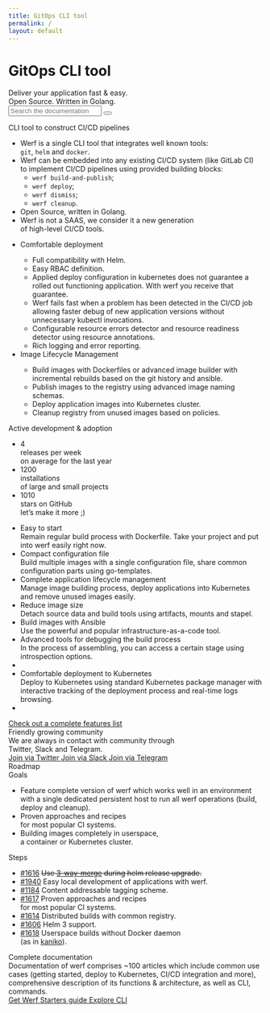 ```yaml
---
title: GitOps CLI tool
permalink: /
layout: default
---
```


<div class="welcome">
    <div class="page__container">
        <div class="welcome__content">
            <h1 class="welcome__title">
                GitOps CLI tool
            </h1>
            <div class="welcome__subtitle">
                 Deliver your application fast & easy.<br/>Open Source. Written in Golang.
            </div>
            <form action="https://www.google.com/search" class="welcome__search" method="get" name="searchform" target="_blank">
                <input name="sitesearch" type="hidden" value="werf.io">
                <input autocomplete="on" class="page__input welcome__search-input" name="q" placeholder="Search the documentation" required="required"  type="text">
                <button type="submit" class="page__icon page__icon_search welcome__search-btn"></button>
            </form>
        </div>
    </div>
</div>

<div class="page__container">
    <div class="intro">
        <div class="intro__image"></div>
        <div class="intro__content">
            <div class="intro__title">
                CLI tool to construct CI/CD pipelines
            </div>
            <div class="intro__text">
                <ul class="intro__list">
                    <li>
                        Werf is a single CLI tool that integrates well known tools:<br/> <code>git</code>, <code>helm</code> and <code>docker</code>.
                    </li>
                    <li>
                        Werf can be embedded into any existing CI/CD system (like GitLab CI) <br>to implement CI/CD pipelines using provided building blocks:
                        <ul class="intro__list_c2">
                            <li><code>werf build-and-publish</code>;</li>
                            <li><code>werf deploy</code>;</li>
                            <li><code>werf dismiss</code>;</li>
                            <li><code>werf cleanup</code>.</li>
                        </ul>
                    </li>
                    <li>
                        Open Source, written in Golang.
                    </li>
                    <li>
                        Werf is not a SAAS, we consider it a new generation<br/> of high-level CI/CD tools.
                    </li>
                </ul>
            </div>
        </div>
    </div>
</div>

<div class="page__container">
    <ul class="intro-extra">
        <li class="intro-extra__item">
            <div class="intro-extra__item-title">
                Comfortable deployment
            </div>
            <div class="intro-extra__item-text">
                <ul class="intro__list">
                    <li>Full compatibility with Helm.</li>
                    <li>Easy RBAC definition.</li>
                    <li>Applied deploy configuration in kubernetes does not guarantee a rolled out functioning application. With werf you receive that guarantee.</li>
                    <li>Werf fails fast when a problem has been detected in the CI/CD job allowing faster debug of new application versions without unnecessary kubectl invocations.</li>
                    <li>Configurable resource errors detector and resource readiness detector using resource annotations.</li>
                    <li>Rich logging and error reporting.</li>
                </ul>
            </div>
        </li>
        <li class="intro-extra__item">
            <div class="intro-extra__item-title">
                Image Lifecycle Management
            </div>
            <div class="intro-extra__item-text">
                <ul class="intro__list">
                    <li>Build images with Dockerfiles or advanced image builder with incremental rebuilds based on the git history and ansible.</li>
                    <li>Publish images to the registry using advanced image naming schemas.</li>
                    <li>Deploy application images into Kubernetes cluster.</li>
                    <li>Cleanup registry from unused images based on policies.</li>
                </ul>
            </div>
        </li>
    </ul>
</div>

<div class="stats">
    <div class="page__container">
        <div class="stats__content">
            <div class="stats__title">Active development & adoption</div>
            <ul class="stats__list">
                <li class="stats__list-item">
                    <div class="stats__list-item-num">4</div>
                    <div class="stats__list-item-title">releases per week</div>
                    <div class="stats__list-item-subtitle">on average for the last year</div>
                </li>
                <li class="stats__list-item">
                    <div class="stats__list-item-num">1200</div>
                    <div class="stats__list-item-title">installations</div>
                    <div class="stats__list-item-subtitle">of large and small projects</div>
                </li>
                <li class="stats__list-item">
                    <div class="stats__list-item-num gh_counter">1010</div>
                    <div class="stats__list-item-title">stars on GitHub</div>
                    <div class="stats__list-item-subtitle">let’s make it more ;)</div>
                </li>
            </ul>
        </div>
    </div>
</div>

<div class="features">
    <div class="page__container">
        <ul class="features__list">
            <li class="features__list-item">
                <div class="features__list-item-icon features__list-item-icon_easy"></div>
                <div class="features__list-item-title">Easy to start</div>
                <div class="features__list-item-text">Remain regular build process with Dockerfile. Take your project and put into werf easily right now.</div>
            </li>
            <li class="features__list-item">
                <div class="features__list-item-icon features__list-item-icon_config"></div>
                <div class="features__list-item-title">Compact configuration file</div>
                <div class="features__list-item-text">Build multiple images with a single configuration file, share common configuration parts using go-templates.</div>
            </li>
            <li class="features__list-item">
                <div class="features__list-item-icon features__list-item-icon_lifecycle"></div>
                <div class="features__list-item-title">Complete application lifecycle management</div>
                <div class="features__list-item-text">Manage image building process, deploy applications into Kubernetes and remove unused images easily.</div>
            </li>
            <li class="features__list-item">
                <div class="features__list-item-icon features__list-item-icon_size"></div>
                <div class="features__list-item-title">Reduce image size</div>
                <div class="features__list-item-text">Detach source data and build tools using artifacts, mounts and stapel.</div>
            </li>
            <li class="features__list-item">
                <div class="features__list-item-icon features__list-item-icon_ansible"></div>
                <div class="features__list-item-title">Build images with <span>Ansible</span></div>
                <div class="features__list-item-text">Use the powerful and popular infrastructure-as-a-code tool.</div>
            </li>
            <li class="features__list-item">
                <div class="features__list-item-icon features__list-item-icon_debug"></div>
                <div class="features__list-item-title">Advanced tools for debugging the build process</div>
                <div class="features__list-item-text">In the process of assembling, you can access a certain stage using introspection options.</div>
            </li>
            <li class="features__list-item"></li>
            <li class="features__list-item">
                <div class="features__list-item-icon features__list-item-icon_kubernetes"></div>
                <div class="features__list-item-title">Comfortable deployment to <span>Kubernetes</span></div>
                <div class="features__list-item-text">Deploy to Kubernetes using standard Kubernetes package manager with interactive tracking of the deployment process and real-time logs browsing.</div>
            </li>
            <li class="features__list-item"></li>
        </ul>
        <a href="https://github.com/flant/werf#complete-features-list" target="_blank" class="page__btn page__btn_o features__btn">
            Check out a complete features list
        </a>
    </div>
</div>

<div class="community">
    <div class="page__container">
        <div class="community__content">
            <div class="community__title">Friendly growing community</div>
            <div class="community__subtitle">We are always in contact with community through<br/> Twitter, Slack and Telegram.</div>
            <div class="community__btns">
                <a href="{{ site.social_links[page.lang].twitter }}" target="_blank" class="page__btn page__btn_w community__btn">
                    <span class="page__icon page__icon_twitter"></span>
                    Join via Twitter
                </a>
                <a href="{{ site.social_links[page.lang].slack }}" target="_blank" class="page__btn page__btn_w community__btn">
                    <span class="page__icon page__icon_slack"></span>
                    Join via Slack
                </a>
                <a href="{{ site.social_links[page.lang].telegram }}" target="_blank" class="page__btn page__btn_w community__btn">
                    <span class="page__icon page__icon_telegram"></span>
                    Join via Telegram
                </a>
            </div>
        </div>
    </div>
</div>

<div class="roadmap">
    <div class="page__container">
        <div class="roadmap__title">
            Roadmap
        </div>
        <div class="roadmap__content">
            <div class="roadmap__goals">
                <div class="roadmap__goals-content">
                    <div class="roadmap__goals-title">Goals</div>
                    <ul class="roadmap__goals-list">
                        <li class="roadmap__goals-list-item">
                            Feature complete version of werf which works well in an environment with a single dedicated persistent host to run all werf operations (build, deploy and cleanup).
                        </li>
                        <li class="roadmap__goals-list-item">
                            Proven approaches and recipes <br/>
                            for most popular CI systems.
                        </li>
                        <li class="roadmap__goals-list-item">
                            Building images completely in userspace, <br/>
                            a container or Kubernetes cluster.
                        </li>
                    </ul>
                </div>
            </div>
            <div class="roadmap__steps">
                <div class="roadmap__steps-content">
                    <div class="roadmap__steps-title">Steps</div>
                    <ul class="roadmap__steps-list">
                        <li class="roadmap__steps-list-item" data-roadmap-step="1616">
                            <a href="https://github.com/flant/werf/issues/1616" class="roadmap__steps-list-item-issue" target="_blank">#1616</a>
                            <span class="roadmap__steps-list-item-text">
                                <strike>Use <a href="https://kubernetes.io/docs/tasks/manage-kubernetes-objects/declarative-config/#merge-patch-calculation" target="_blank">3-way-merge</a> during helm release upgrade.</strike>
                            </span>
                        </li>
                        <li class="roadmap__steps-list-item" data-roadmap-step="1940">
                            <a href="https://github.com/flant/werf/issues/1940" class="roadmap__steps-list-item-issue" target="_blank">#1940</a>
                            <span class="roadmap__steps-list-item-text">
                                Easy local development of applications with werf.
                            </span>
                        </li>
                        <li class="roadmap__steps-list-item" data-roadmap-step="1184">
                            <a href="https://github.com/flant/werf/issues/1184" class="roadmap__steps-list-item-issue" target="_blank">#1184</a>
                            <span class="roadmap__steps-list-item-text">
                                Content addressable tagging scheme.
                            </span>
                        </li>
                        <li class="roadmap__steps-list-item" data-roadmap-step="1617">
                            <a href="https://github.com/flant/werf/issues/1617" class="roadmap__steps-list-item-issue" target="_blank">#1617</a>
                            <span class="roadmap__steps-list-item-text">
                                Proven approaches and recipes<br/>
                                for most popular CI systems.
                            </span>
                        </li>
                        <li class="roadmap__steps-list-item" data-roadmap-step="1614">
                            <a href="https://github.com/flant/werf/issues/1614" class="roadmap__steps-list-item-issue" target="_blank">#1614</a>
                            <span class="roadmap__steps-list-item-text">
                                Distributed builds with common registry.
                            </span>
                        </li>
                        <li class="roadmap__steps-list-item" data-roadmap-step="1606">
                            <a href="https://github.com/flant/werf/issues/1606" class="roadmap__steps-list-item-issue" target="_blank">#1606</a>
                            <span class="roadmap__steps-list-item-text">
                                Helm 3 support.
                            </span>
                        </li>
                        <li class="roadmap__steps-list-item" data-roadmap-step="1618">
                            <a href="https://github.com/flant/werf/issues/1618" class="roadmap__steps-list-item-issue" target="_blank">#1618</a>
                            <span class="roadmap__steps-list-item-text">
                                Userspace builds without Docker daemon<br/>
                                (as in <a href="https://github.com/GoogleContainerTools/kaniko" target="_blank">kaniko</a>).
                            </span>
                        </li>
                    </ul>
                </div>
            </div>
        </div>
    </div>
</div>

<div class="page__container">
    <div class="documentation">
        <div class="documentation__image">
        </div>
        <div class="documentation__info">
            <div class="documentation__info-title">
                Complete documentation
            </div>
            <div class="documentation__info-text">
                Documentation of werf comprises ~100 articles which include common use cases (getting started, deploy to Kubernetes, CI/CD integration and more), comprehensive description of its functions & architecture, as well as CLI, commands.
            </div>
        </div>
        <div class="documentation__btns">
            <a href="https://github.com/flant/werf" target="_blank" class="page__btn page__btn_b documentation__btn">
                Get Werf
            </a>
            <a href="{{ site.baseurl }}/documentation/guides/getting_started.html" class="page__btn page__btn_o documentation__btn">
                Starters guide
            </a>
            <a href="{{ site.baseurl }}/documentation/cli/main/build.html" class="page__btn page__btn_o documentation__btn">
                Explore CLI
            </a>
        </div>
    </div>
</div>
